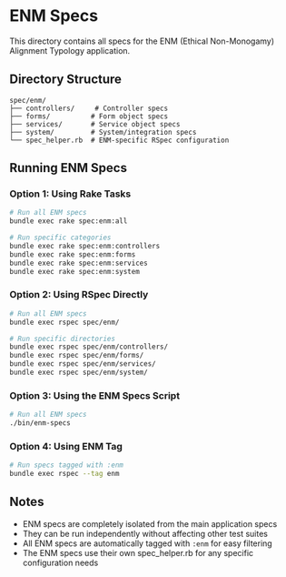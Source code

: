# ENM Specs

This directory contains all specs for the ENM (Ethical Non-Monogamy) Alignment Typology application.

## Directory Structure

```
spec/enm/
├── controllers/     # Controller specs
├── forms/          # Form object specs  
├── services/       # Service object specs
├── system/         # System/integration specs
└── spec_helper.rb  # ENM-specific RSpec configuration
```

## Running ENM Specs

### Option 1: Using Rake Tasks

```bash
# Run all ENM specs
bundle exec rake spec:enm:all

# Run specific categories
bundle exec rake spec:enm:controllers
bundle exec rake spec:enm:forms
bundle exec rake spec:enm:services
bundle exec rake spec:enm:system
```

### Option 2: Using RSpec Directly

```bash
# Run all ENM specs
bundle exec rspec spec/enm/

# Run specific directories
bundle exec rspec spec/enm/controllers/
bundle exec rspec spec/enm/forms/
bundle exec rspec spec/enm/services/
bundle exec rspec spec/enm/system/
```

### Option 3: Using the ENM Specs Script

```bash
# Run all ENM specs
./bin/enm-specs
```

### Option 4: Using ENM Tag

```bash
# Run specs tagged with :enm
bundle exec rspec --tag enm
```

## Notes

- ENM specs are completely isolated from the main application specs
- They can be run independently without affecting other test suites
- All ENM specs are automatically tagged with `:enm` for easy filtering
- The ENM specs use their own spec_helper.rb for any specific configuration needs


